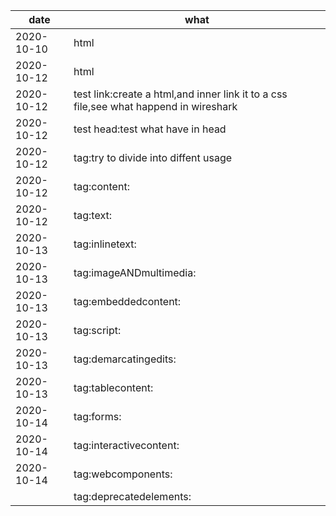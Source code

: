 | date       | what                                                                                  |
|------------|---------------------------------------------------------------------------------------|
| 2020-10-10 | html                                                                                  |
| 2020-10-12 | html                                                                                  |
| 2020-10-12 | test link:create a html,and inner link it to a css file,see what happend in wireshark |
| 2020-10-12 | test head:test what have in head                                                      |
| 2020-10-12 | tag:try to divide into diffent  usage                                                 |
| 2020-10-12 | tag:content:                                                                          |
| 2020-10-12 | tag:text:                                                                             |
| 2020-10-13 | tag:inlinetext:                                                                       |
| 2020-10-13 | tag:imageANDmultimedia:                                                               |
| 2020-10-13 | tag:embeddedcontent:                                                                  |
| 2020-10-13 | tag:script:                                                                           |
| 2020-10-13 | tag:demarcatingedits:                                                                 |
| 2020-10-13 | tag:tablecontent:                                                                     |
| 2020-10-14 | tag:forms:                                                                            |
| 2020-10-14 | tag:interactivecontent:                                                               |
| 2020-10-14 | tag:webcomponents:                                                                    |
|            | tag:deprecatedelements:                                                               |
